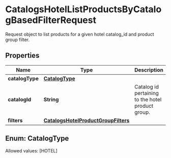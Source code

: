 

# CatalogsHotelListProductsByCatalogBasedFilterRequest

Request object to list products for a given hotel catalog_id and product group filter.

## Properties

Name | Type | Description | Notes
------------ | ------------- | ------------- | -------------
**catalogType** | [**CatalogType**](#CatalogType) |  | 
**catalogId** | **String** | Catalog id pertaining to the hotel product group. | 
**filters** | [**CatalogsHotelProductGroupFilters**](CatalogsHotelProductGroupFilters.md) |  | 


## Enum: CatalogType
Allowed values: [HOTEL]




